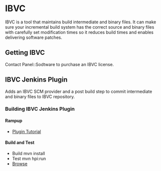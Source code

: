 # IBVC

IBVC is a tool that maintains build intermediate and binary files.
It can make sure your incremental build system has the correct source and binary files with carefully set modification times so it reduces build times and enables delivering software patches.

## Getting IBVC

Contact Panel::Sodtware to purchase an IBVC license.

## IBVC Jenkins Plugin

Adds an IBVC SCM provider and a post build step to commit intermediate and binary files to IBVC repository.

### Building IBVC Jenkins Plugin

#### Rampup

  - [Plugin Tutorial](https://wiki.jenkins-ci.org/display/JENKINS/Plugin+tutorial)
  
#### Build and Test
  
  - Build
    mvn install
  - Test
    mvn hpi:run
  - [Browse](http://localhost:8080/jenkins)
  
